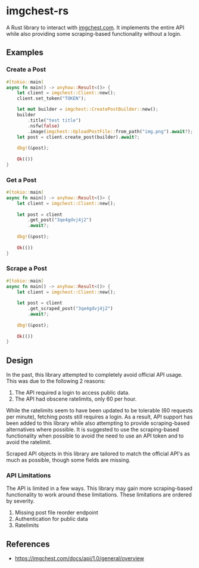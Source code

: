 # imgchest-rs
A Rust library to interact with [imgchest.com](https://imgchest.com). 
It implements the entire API while also providing some scraping-based functionality without a login.

## Examples

### Create a Post
```rust
#[tokio::main]
async fn main() -> anyhow::Result<()> {
    let client = imgchest::Client::new();
    client.set_token("TOKEN");

    let mut builder = imgchest::CreatePostBuilder::new();
    builder
        .title("test title")
        .nsfw(false)
        .image(imgchest::UploadPostFile::from_path("img.png").await?);
    let post = client.create_post(builder).await?;
    
    dbg!(&post);
    
    Ok(())
}
```

### Get a Post
```rust
#[tokio::main]
async fn main() -> anyhow::Result<()> {
    let client = imgchest::Client::new();
    
    let post = client
        .get_post("3qe4gdvj4j2")
        .await?;
    
    dbg!(&post);
    
    Ok(())
}
```

### Scrape a Post
```rust
#[tokio::main]
async fn main() -> anyhow::Result<()> {
    let client = imgchest::Client::new();
    
    let post = client
        .get_scraped_post("3qe4gdvj4j2")
        .await?;
    
    dbg!(&post);
    
    Ok(())
}
```

## Design
In the past, this library attempted to completely avoid official API usage.
This was due to the following 2 reasons:
1. The API required a login to access public data.
2. The API had obscene ratelimits, only 60 per hour.

While the ratelimits seem to have been updated to be tolerable (60 requests per minute),
fetching posts still requires a login.
As a result, API support has been added to this library while also attempting to provide scraping-based alternatives where possible.
It is suggested to use the scraping-based functionality when possible to avoid the need to use an API token and to avoid the ratelimit.

Scraped API objects in this library are tailored to match the official API's as much as possible, 
though some fields are missing.

### API Limitations
The API is limited in a few ways.
This library may gain more scraping-based functionality to work around these limitations.
These limitations are ordered by severity.
1. Missing post file reorder endpoint
2. Authentication for public data
3. Ratelimits

## References
 * https://imgchest.com/docs/api/1.0/general/overview